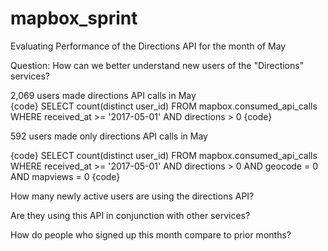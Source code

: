 # mapbox_sprint

Evaluating Performance of the Directions API for the month of May

Question:
How can we better understand new users of the "Directions" services?

2,069 users made directions API calls in May  
{code} SELECT count(distinct user_id) FROM mapbox.consumed_api_calls 
WHERE received_at >= '2017-05-01'
AND directions > 0 {code}

592 users made only directions API calls in May

{code} SELECT count(distinct user_id) FROM mapbox.consumed_api_calls 
WHERE received_at >= '2017-05-01'
AND directions > 0
AND geocode = 0
AND mapviews = 0 {code}

How many newly active users are using the directions API? 

Are they using this API in conjunction with other services?

How do people who signed up this month compare to prior months?

